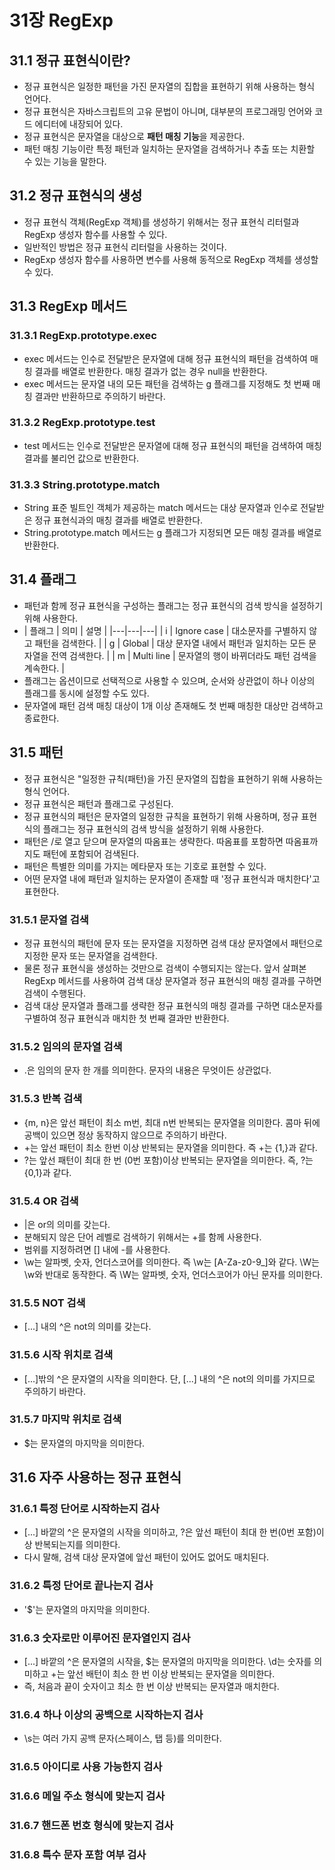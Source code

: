 # 31장 RegExp

## 31.1 정규 표현식이란?

- 정규 표현식은 일정한 패턴을 가진 문자열의 집합을 표현하기 위해 사용하는 형식 언어다.
- 정규 표현식은 자바스크립트의 고유 문법이 아니며, 대부분의 프로그래밍 언어와 코드 에디터에 내장되어 있다.
- 정규 표현식은 문자열을 대상으로 **패턴 매칭 기능**을 제공한다.
- 패턴 매칭 기능이란 특정 패턴과 일치하는 문자열을 검색하거나 추출 또는 치환할 수 있는 기능을 말한다.

## 31.2 정규 표현식의 생성

- 정규 표현식 객체(RegExp 객체)를 생성하기 위해서는 정규 표현식 리터럴과 RegExp 생성자 함수를 사용할 수 있다.
- 일반적인 방법은 정규 표현식 리터럴을 사용하는 것이다.
- RegExp 생성자 함수를 사용하면 변수를 사용해 동적으로 RegExp 객체를 생성할 수 있다.

## 31.3 RegExp 메서드

### 31.3.1 RegExp.prototype.exec

- exec 메서드는 인수로 전달받은 문자열에 대해 정규 표현식의 패턴을 검색하여 매칭 결과를 배열로 반환한다. 매칭 결과가 없는 경우 null을 반환한다.
- exec 메서드는 문자열 내의 모든 패턴을 검색하는 g 플래그를 지정해도 첫 번째 매칭 결과만 반환하므로 주의하기 바란다.

### 31.3.2 RegExp.prototype.test

- test 메서드는 인수로 전달받은 문자열에 대해 정규 표현식의 패턴을 검색하여 매칭 결과를 불리언 값으로 반환한다.

### 31.3.3 String.prototype.match

- String 표준 빌트인 객체가 제공하는 match 메서드는 대상 문자열과 인수로 전달받은 정규 표현식과의 매칭 결과를 배열로 반환한다.
- String.prototype.match 메서드는 g 플래그가 지정되면 모든 매칭 결과를 배열로 반환한다.

## 31.4 플래그

- 패턴과 함께 정규 표현식을 구성하는 플래그는 정규 표현식의 검색 방식을 설정하기 위해 사용한다.
- | 플래그 | 의미 | 설명 |
|---|---|---|
| i | Ignore case | 대소문자를 구별하지 않고 패턴을 검색한다. |
| g | Global | 대상 문자열 내에서 패턴과 일치하는 모든 문자열을 전역 검색한다. |
| m | Multi line | 문자열의 행이 바뀌더라도 패턴 검색을 계속한다. |
- 플래그는 옵션이므로 선택적으로 사용할 수 있으며, 순서와 상관없이 하나 이상의 플래그를 동시에 설정할 수도 있다.
- 문자열에 패턴 검색 매칭 대상이 1개 이상 존재해도 첫 번째 매칭한 대상만 검색하고 종료한다.

## 31.5 패턴

- 정규 표현식은 "일정한 규칙(패턴)을 가진 문자열의 집합을 표현하기 위해 사용하는 형식 언어다.
- 정규 표현식은 패턴과 플래그로 구성된다.
- 정규 표현식의 패턴은 문자열의 일정한 규칙을 표현하기 위해 사용하며, 정규 표현식의 플래그는 정규 표현식의 검색 방식을 설정하기 위해 사용한다.
- 패턴은 /로 열고 닫으며 문자열의 따옴표는 생략한다. 따옴표를 포함하면 따옴표까지도 패턴에 포함되어 검색된다.
- 패턴은 특별한 의미를 가지는 메타문자 또는 기호로 표현할 수 있다.
- 어떤 문자열 내에 패턴과 일치하는 문자열이 존재할 때 '정규 표현식과 매치한다'고 표현한다.

### 31.5.1 문자열 검색

- 정규 표현식의 패턴에 문자 또는 문자열을 지정하면 검색 대상 문자열에서 패턴으로 지정한 문자 또는 문자열을 검색한다.
- 물론 정규 표현식을 생성하는 것만으로 검색이 수행되지는 않는다. 앞서 살펴본 RegExp 메서드를 사용하여 검색 대상 문자열과 정규 표현식의 매칭 결과를 구하면 검색이 수행된다.
- 검색 대상 문자열과 플래그를 생략한 정규 표현식의 매칭 결과를 구하면 대소문자를 구별하여 정규 표현식과 매치한 첫 번째 결과만 반환한다.

### 31.5.2 임의의 문자열 검색

- .은 임의의 문자 한 개를 의미한다. 문자의 내용은 무엇이든 상관없다.

### 31.5.3 반복 검색

- {m, n}은 앞선 패턴이 최소 m번, 최대 n번 반복되는 문자열을 의미한다. 콤마 뒤에 공백이 있으면 정상 동작하지 않으므로 주의하기 바란다.
- +는 앞선 패턴이 최소 한번 이상 반복되는 문자열을 의미한다. 즉 +는 {1,}과 같다.
- ?는 앞선 패턴이 최대 한 번 (0번 포함)이상 반복되는 문자열을 의미한다. 즉, ?는 {0,1}과 같다.

### 31.5.4 OR 검색

- |은 or의 의미를 갖는다.
- 분해되지 않은 단어 레벨로 검색하기 위해서는 +를 함께 사용한다.
- 범위를 지정하려면 [] 내에 -를 사용한다.
- \w는 알파벳, 숫자, 언더스코어를 의미한다. 즉 \w는 [A-Za-z0-9_]와 같다. \W는 \w와 반대로 동작한다. 즉 \W는 알파벳, 숫자, 언더스코어가 아닌 문자를 의미한다.

### 31.5.5 NOT 검색

- [...] 내의 ^은 not의 의미를 갖는다.

### 31.5.6 시작 위치로 검색
- [...]밖의 ^은 문자열의 시작을 의미한다. 단, [...] 내의 ^은 not의 의미를 가지므로 주의하기 바란다.

### 31.5.7 마지막 위치로 검색

- $는 문자열의 마지막을 의미한다.

## 31.6 자주 사용하는 정규 표현식

### 31.6.1 특정 단어로 시작하는지 검사

- [...] 바깥의 ^은 문자열의 시작을 의미하고, ?은 앞선 패턴이 최대 한 번(0번 포함)이상 반복되는지를 의미한다.
- 다시 말해, 검색 대상 문자열에 앞선 패턴이 있어도 없어도 매치된다.

### 31.6.2 특정 단어로 끝나는지 검사

- '$'는 문자열의 마지막을 의미한다.

### 31.6.3 숫자로만 이루어진 문자열인지 검사

- [...] 바깥의 ^은 문자열의 시작을, $는 문자열의 마지막을 의미한다. \d는 숫자를 의미하고 +는 앞선 배턴이 최소 한 번 이상 반복되는 문자열을 의미한다.
- 즉, 처음과 끝이 숫자이고 최소 한 번 이상 반복되는 문자열과 매치한다.

### 31.6.4 하나 이상의 공백으로 시작하는지 검사

- \s는 여러 가지 공백 문자(스페이스, 탭 등)를 의미한다.

### 31.6.5 아이디로 사용 가능한지 검사

### 31.6.6 메일 주소 형식에 맞는지 검사

### 31.6.7 핸드폰 번호 형식에 맞는지 검사

### 31.6.8 특수 문자 포함 여부 검사